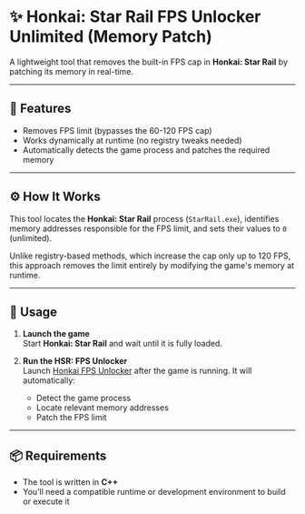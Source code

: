 # ✨ Honkai: Star Rail FPS Unlocker Unlimited (Memory Patch)

A lightweight tool that removes the built-in FPS cap in **Honkai: Star Rail** by patching its memory in real-time.

---

## 🚀 Features

- Removes FPS limit (bypasses the 60-120 FPS cap)
- Works dynamically at runtime (no registry tweaks needed)
- Automatically detects the game process and patches the required memory

---

## ⚙️ How It Works

This tool locates the **Honkai: Star Rail** process (`StarRail.exe`), identifies memory addresses responsible for the FPS limit, and sets their values to `0` (unlimited).

Unlike registry-based methods, which increase the cap only up to 120 FPS, this approach removes the limit entirely by modifying the game's memory at runtime.

---

## 📝 Usage

1. **Launch the game**  
   Start **Honkai: Star Rail** and wait until it is fully loaded.

2. **Run the HSR: FPS Unlocker**  
   Launch [Honkai FPS Unlocker](https://github.com/ItaiLoli/Honkai-StarRail-FPSUnlockUnlimited-Memory-Patch/releases/latest) after the game is running. It will automatically:
   - Detect the game process
   - Locate relevant memory addresses
   - Patch the FPS limit

---

## 📦 Requirements

- The tool is written in **C++**
- You’ll need a compatible runtime or development environment to build or execute it
